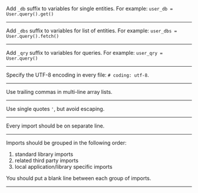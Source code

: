 Add `_db` suffix to variables for single entities. For example:
`user_db = User.query().get()`

-------------------------------------------------------------------------------

Add `_dbs` suffix to variables for list of entities. For example:
`user_dbs = User.query().fetch()`

-------------------------------------------------------------------------------

Add `_qry` suffix to variables for queries. For example:
`user_qry = User.query()`

-------------------------------------------------------------------------------

Specify the UTF-8 encoding in every file: `# coding: utf-8`.

-------------------------------------------------------------------------------

Use trailing commas in multi-line array lists.

-------------------------------------------------------------------------------

Use single quotes `'`, but avoid escaping.

-------------------------------------------------------------------------------

Every import should be on separate line.

-------------------------------------------------------------------------------

Imports should be grouped in the following order:

1. standard library imports
2. related third party imports
3. local application/library specific imports

You should put a blank line between each group of imports.

-------------------------------------------------------------------------------
